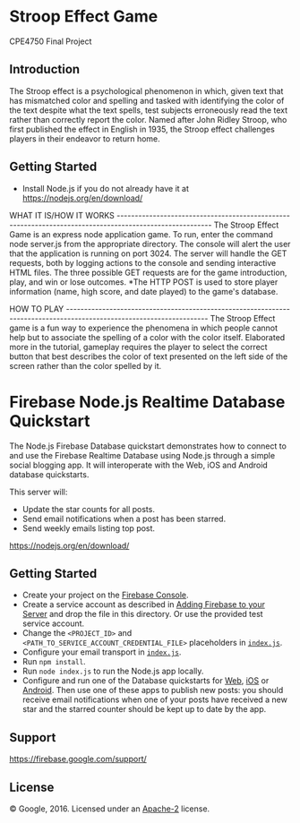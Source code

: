# Stroop Effect Game
CPE4750 Final Project

Introduction
------------
The Stroop effect is a psychological phenomenon in which, given text that has mismatched color and spelling and tasked with identifying the color of the text despite what the text spells, test subjects erroneously read the text rather than correctly report the color. Named after John Ridley Stroop, who first published the effect in English in 1935, the Stroop effect challenges players in their endeavor to return home.

Getting Started
---------------
- Install Node.js if you do not already have it at https://nodejs.org/en/download/

WHAT IT IS/HOW IT WORKS *--------------------------------------------------------------------------------------------------------*
The Stroop Effect Game is an express node application game.
To run, enter the command
  node server.js
from the appropriate directory. The console will alert the user
that the application is running on port 3024. The server will handle
the GET requests, both by logging actions to the console and sending
interactive HTML files. The three possible GET requests are for the
game introduction, play, and win or lose outcomes.
*The HTTP POST is used to store player information (name, high score,
and date played) to the game's database.

HOW TO PLAY *---------------------------------------------------------------------------------------------------------------------*
The Stroop Effect game is a fun way to experience the phenomena in
which people cannot help but to associate the spelling of a color with
the color itself. Elaborated more in the tutorial, gameplay requires
the player to select the correct button that best describes the color
of text presented on the left side of the screen rather than the color
spelled by it.


Firebase Node.js Realtime Database Quickstart
==========================================

The Node.js Firebase Database quickstart demonstrates how to connect to and use the Firebase Realtime Database using Node.js through a simple social blogging app. It will interoperate with the Web, iOS and Android database quickstarts.

This server will:
 - Update the star counts for all posts.
 - Send email notifications when a post has been starred.
 - Send weekly emails listing top post.

https://nodejs.org/en/download/

Getting Started
---------------

- Create your project on the [Firebase Console](https://console.firebase.google.com).
- Create a service account as described in [Adding Firebase to your Server](https://firebase.google.com/docs/server/setup) and drop the file in this directory. Or use the provided test service account.
- Change the `<PROJECT_ID>` and `<PATH_TO_SERVICE_ACCOUNT_CREDENTIAL_FILE>` placeholders in [`index.js`](index.js).
- Configure your email transport in [`index.js`](index.js).
- Run `npm install`.
- Run `node index.js` to run the Node.js app locally.
- Configure and run one of the Database quickstarts for [Web](https://github.com/firebase/quickstart-js/tree/master/database), [iOS](https://github.com/firebase/quickstart-ios/tree/master/database) or [Android](https://github.com/firebase/quickstart-android/tree/master/database). Then use one of these apps to publish new posts: you should receive email notifications when one of your posts have received a new star and the starred counter should be kept up to date by the app.

Support
-------

https://firebase.google.com/support/

License
-------

© Google, 2016. Licensed under an [Apache-2](../LICENSE) license.
